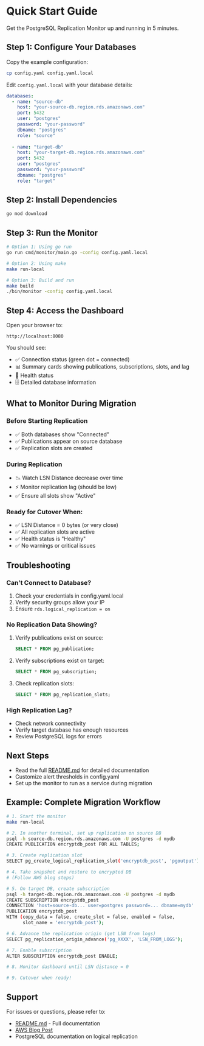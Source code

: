 # Quick Start Guide

Get the PostgreSQL Replication Monitor up and running in 5 minutes.

## Step 1: Configure Your Databases

Copy the example configuration:
```bash
cp config.yaml config.yaml.local
```

Edit `config.yaml.local` with your database details:
```yaml
databases:
  - name: "source-db"
    host: "your-source-db.region.rds.amazonaws.com"
    port: 5432
    user: "postgres"
    password: "your-password"
    dbname: "postgres"
    role: "source"
    
  - name: "target-db"
    host: "your-target-db.region.rds.amazonaws.com"
    port: 5432
    user: "postgres"
    password: "your-password"
    dbname: "postgres"
    role: "target"
```

## Step 2: Install Dependencies

```bash
go mod download
```

## Step 3: Run the Monitor

```bash
# Option 1: Using go run
go run cmd/monitor/main.go -config config.yaml.local

# Option 2: Using make
make run-local

# Option 3: Build and run
make build
./bin/monitor -config config.yaml.local
```

## Step 4: Access the Dashboard

Open your browser to:
```
http://localhost:8080
```

You should see:
- ✅ Connection status (green dot = connected)
- 📊 Summary cards showing publications, subscriptions, slots, and lag
- 💚 Health status
- 🗄️ Detailed database information

## What to Monitor During Migration

### Before Starting Replication
- ✅ Both databases show "Connected"
- ✅ Publications appear on source database
- ✅ Replication slots are created

### During Replication
- 📉 Watch LSN Distance decrease over time
- ⚡ Monitor replication lag (should be low)
- ✅ Ensure all slots show "Active"

### Ready for Cutover When:
- ✅ LSN Distance = 0 bytes (or very close)
- ✅ All replication slots are active
- ✅ Health status is "Healthy"
- ✅ No warnings or critical issues

## Troubleshooting

### Can't Connect to Database?
1. Check your credentials in config.yaml.local
2. Verify security groups allow your IP
3. Ensure `rds.logical_replication = on`

### No Replication Data Showing?
1. Verify publications exist on source:
   ```sql
   SELECT * FROM pg_publication;
   ```
2. Verify subscriptions exist on target:
   ```sql
   SELECT * FROM pg_subscription;
   ```
3. Check replication slots:
   ```sql
   SELECT * FROM pg_replication_slots;
   ```

### High Replication Lag?
- Check network connectivity
- Verify target database has enough resources
- Review PostgreSQL logs for errors

## Next Steps

- Read the full [README.md](README.md) for detailed documentation
- Customize alert thresholds in config.yaml
- Set up the monitor to run as a service during migration

## Example: Complete Migration Workflow

```bash
# 1. Start the monitor
make run-local

# 2. In another terminal, set up replication on source DB
psql -h source-db.region.rds.amazonaws.com -U postgres -d mydb
CREATE PUBLICATION encryptdb_post FOR ALL TABLES;

# 3. Create replication slot
SELECT pg_create_logical_replication_slot('encryptdb_post', 'pgoutput');

# 4. Take snapshot and restore to encrypted DB
# (Follow AWS blog steps)

# 5. On target DB, create subscription
psql -h target-db.region.rds.amazonaws.com -U postgres -d mydb
CREATE SUBSCRIPTION encryptdb_post 
CONNECTION 'host=source-db... user=postgres password=... dbname=mydb'
PUBLICATION encryptdb_post
WITH (copy_data = false, create_slot = false, enabled = false, 
      slot_name = 'encryptdb_post');

# 6. Advance the replication origin (get LSN from logs)
SELECT pg_replication_origin_advance('pg_XXXX', 'LSN_FROM_LOGS');

# 7. Enable subscription
ALTER SUBSCRIPTION encryptdb_post ENABLE;

# 8. Monitor dashboard until LSN distance = 0

# 9. Cutover when ready!
```

## Support

For issues or questions, please refer to:
- [README.md](README.md) - Full documentation
- [AWS Blog Post](https://aws.amazon.com/blogs/database/encrypt-amazon-rds-for-postgresql-and-amazon-aurora-postgresql-database-with-minimal-downtime/)
- PostgreSQL documentation on logical replication
